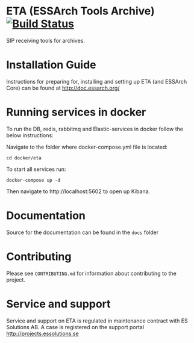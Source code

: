 # ETA (ESSArch Tools Archive) [![Build Status](https://travis-ci.org/ESSolutions/ESSArch_Tools_Archive.svg?branch=master)](https://travis-ci.org/ESSolutions/ESSArch_Tools_Archive)

SIP receiving tools for archives.

# Installation Guide

Instructions for preparing for, installing and setting up ETA (and ESSArch Core) can be found at http://doc.essarch.org/

# Running services in docker

To run the DB, redis, rabbitmq and Elastic-services in docker follow the below instructions:

Navigate to the folder where docker-compose.yml file is located:

    cd docker/eta

To start all services run:

    docker-compose up -d

Then navigate to http://localhost:5602 to open up Kibana.

# Documentation 

Source for the documentation can be found in the `docs` folder

# Contributing

Please see `CONTRIBUTING.md` for information about contributing to the project.

# Service and support

Service and support on ETA is regulated in maintenance contract with ES Solutions AB. A case is registered on the support portal http://projects.essolutions.se
